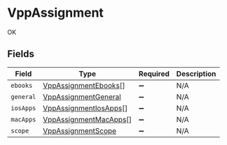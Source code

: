 # VppAssignment

OK


## Fields

| Field                                                                 | Type                                                                  | Required                                                              | Description                                                           |
| --------------------------------------------------------------------- | --------------------------------------------------------------------- | --------------------------------------------------------------------- | --------------------------------------------------------------------- |
| `ebooks`                                                              | [VppAssignmentEbooks](../../models/shared/vppassignmentebooks.md)[]   | :heavy_minus_sign:                                                    | N/A                                                                   |
| `general`                                                             | [VppAssignmentGeneral](../../models/shared/vppassignmentgeneral.md)   | :heavy_minus_sign:                                                    | N/A                                                                   |
| `iosApps`                                                             | [VppAssignmentIosApps](../../models/shared/vppassignmentiosapps.md)[] | :heavy_minus_sign:                                                    | N/A                                                                   |
| `macApps`                                                             | [VppAssignmentMacApps](../../models/shared/vppassignmentmacapps.md)[] | :heavy_minus_sign:                                                    | N/A                                                                   |
| `scope`                                                               | [VppAssignmentScope](../../models/shared/vppassignmentscope.md)       | :heavy_minus_sign:                                                    | N/A                                                                   |